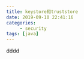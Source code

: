 ```yaml
---
title: keystore和truststore
date: 2019-09-10 22:41:16
categories:
	 - security
tags: [java]
---
```

dddd
